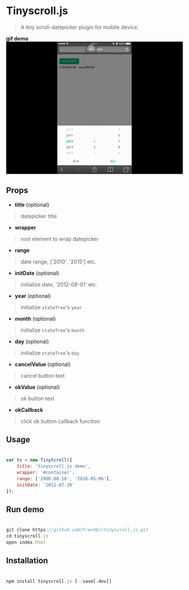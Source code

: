 # Tinyscroll.js

> A tiny scroll-datepicker plugin for mobile device.

**gif demo**
![demo](./demo.gif)


## Props

- **title** (optional)

> datepicker title

- **wrapper**

> root element to wrap datepicker

- **range**

> date range, ['2010', '2015'] etc.

- **initDate** (optional)

> initialize date, '2012-08-01' etc.

- **year** (optional)

> initialize `stateTree`'s `year`

- **month** (optional)

> initialize `stateTree`'s `month`

- **day** (optional)

> initialize `stateTree`'s `day`

- **cancelValue** (optional)

> cancel button text

- **okValue** (optional)

> ok button text

- **okCallback**

> click ok button callback function


## Usage

```js

var ts = new TinyScroll({
    title: 'tinyscroll.js demo',
    wrapper: '#container',
    range: ['2000-08-10', '2016-05-06'],
    initDate: '2012-07-20'
});

```

## Run demo

```js

git clone https://github.com/FrendEr/tinyscroll.js.git
cd tinyscroll.js
open index.html

```

## Installation

```js

npm install tinyscroll.js [--save[-dev]]

```
